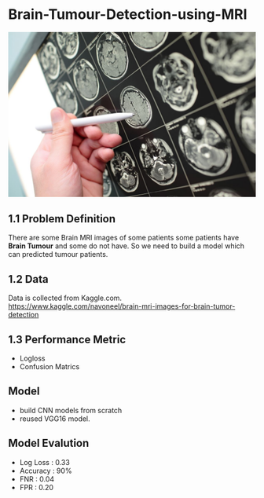 # Brain-Tumour-Detection-using-MRI

![Brain Tumour Detection](https://github.com/pranaysawant/Brain-Tumour-Detection-using-MRI/blob/master/check_brain_mri.jpeg)


## 1.1 Problem Definition
There are some Brain MRI images of some patients some patients have **Brain Tumour** and some do not have. So we need to build a model which can predicted tumour patients.

## 1.2 Data

Data is collected from Kaggle.com.
https://www.kaggle.com/navoneel/brain-mri-images-for-brain-tumor-detection

## 1.3 Performance Metric

- Logloss
- Confusion Matrics

## Model

- build CNN models from scratch
- reused VGG16 model.

## Model Evalution
- Log Loss : 0.33
- Accuracy : 90%
- FNR : 0.04
- FPR : 0.20
